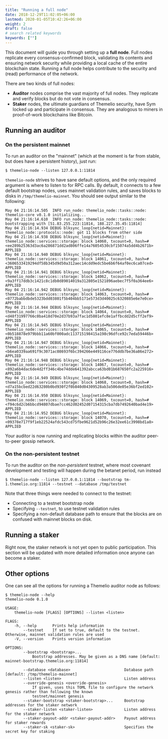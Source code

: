 ```yaml
---
title: "Running a full node"
date: 2018-12-29T11:02:05+06:00
lastmod: 2020-01-05T10:42:26+06:00
weight: 2
draft: false
# search related keywords
keywords: [""]
---
```


This document will guide you through setting up a **full node**. Full nodes replicate every consensus-confirmed block, validating its contents and ensuring network security while providing a local cache of the entire blockchain state. Running a full node helps contribute to the security and (read) performance of the network.

There are two kinds of full nodes:

- **Auditor** nodes comprise the vast majority of full nodes. They replicate and verify blocks but do not vote in consensus.
- **Staker** nodes, the ultimate guardians of Themelio security, have Sym locked up and participate in consensus. They are analogous to miners in proof-of-work blockchains like Bitcoin.

## Running an auditor

### On the persistent mainnet

To run an auditor on the "mainnet" (which at the moment is far from stable, but does have a persistent history), just run:

```text
$ themelio-node --listen 127.0.0.1:11814
```

`themelio-node` strives to have sane default options, and the only required argument is where to listen to for RPC calls. By default, it connects to a few default bootstrap nodes, uses mainnet validation rules, and saves blocks to disks in `/tmp/themelio-mainnet`. You should see output similar to the following:

```text
May 04 21:16:14.505  INFO run_node: themelio_node::tasks::node: themelio-core v0.1.0 initializing...
May 04 21:16:14.610  INFO run_node: themelio_node::tasks::node: bootstrapping with [51.83.255.223:11814, 188.227.35.45:11814]
May 04 21:16:14.934 DEBUG blksync_loop{netid=Mainnet}: themelio_node::protocols::node: got 11 blocks from other side
May 04 21:16:14.938 DEBUG blksync_loop{netid=Mainnet}: themelio_node::services::storage: block 14060, txcount=0, hash=#<ee289b25363d3ac6a286871dd2ad806ffe14a76054530cbf15074a5dd4b2671b> APPLIED
May 04 21:16:14.940 DEBUG blksync_loop{netid=Mainnet}: themelio_node::services::storage: block 14061, txcount=0, hash=#<3606533419294df58b345d9d50a312aec14cdd9edc5be6b6f64af0ec6ca07ced> APPLIED
May 04 21:16:14.941 DEBUG blksync_loop{netid=Mainnet}: themelio_node::services::storage: block 14062, txcount=0, hash=#<9a3ff17ddb3c1421c8c1db0d89014019a312805e1521896aebec7f5f0a364ee6> APPLIED
May 04 21:16:14.942 DEBUG blksync_loop{netid=Mainnet}: themelio_node::services::storage: block 14063, txcount=0, hash=#<0772babbdbde5323bdd03801f5b404bb5171e573d3d40025c6320885e6e7e0ce> APPLIED
May 04 21:16:14.944 DEBUG blksync_loop{netid=Mainnet}: themelio_node::services::storage: block 14064, txcount=0, hash=#<d48f31997766c0ba418d70e2d37b93a7fac1d5801efc8e1affbcdd2d5cff2ef9> APPLIED
May 04 21:16:14.945 DEBUG blksync_loop{netid=Mainnet}: themelio_node::services::storage: block 14065, txcount=0, hash=#<0b518878e979bbb11a60bf000adc113715198415a198c96dfce92c7eda59446b> APPLIED
May 04 21:16:14.947 DEBUG blksync_loop{netid=Mainnet}: themelio_node::services::storage: block 14066, txcount=0, hash=#<b6ea0339aa691f9c3071ac08693f6bc394266e449116ce776ddb7be36a86e272> APPLIED
May 04 21:16:14.948 DEBUG blksync_loop{netid=Mainnet}: themelio_node::services::storage: block 14067, txcount=0, hash=#<892a6b4dac6de4d2ff346c4be74dde641392abcca63bd01b687650fc2a225916> APPLIED
May 04 21:16:14.949 DEBUG blksync_loop{netid=Mainnet}: themelio_node::services::storage: block 14068, txcount=0, hash=#<d7a15bcbed22d63280b0bd930f2f0b840d04309528ab3a506de05e36bf2ed102> APPLIED
May 04 21:16:14.950 DEBUG blksync_loop{netid=Mainnet}: themelio_node::services::storage: block 14069, txcount=0, hash=#<f94c6d2cb6bbcd94807dbae7cc462d02452d07154315cba7db7492640bad4e19> APPLIED
May 04 21:16:14.952 DEBUG blksync_loop{netid=Mainnet}: themelio_node::services::storage: block 14070, txcount=0, hash=#<09378e717f9f1eb22524afdc543cd75fbe9621d52b96c26e32ee61c3998bd1a8> APPLIED

```

Your auditor is now running and replicating blocks within the auditor peer-to-peer gossip network.

### On the non-persistent testnet

To run the auditor on the _non-persistent_ testnet, where most covenant development and testing will happen during the betanet period, run instead

```text
$ themelio-node --listen 127.0.0.1:11814 --bootstrap tm-1.themelio.org:11814 --testnet --database /tmp/testnet
```

Note that three things were needed to connect to the testnet:

- Connecting to a testnet bootstrap node
- Specifying `--testnet`, to use testnet validation rules
- Specifying a non-default database path to ensure that the blocks are on confused with mainnet blocks on disk.

## Running a staker

Right now, the staker network is not yet open to public participation. This section will be updated with more detailed information once anyone can become a staker.

## Other options

One can see all the options for running a Themelio auditor node as follows:

```text
$ themelio-node --help
themelio-node 0.1.0

USAGE:
    themelio-node [FLAGS] [OPTIONS] --listen <listen>

FLAGS:
    -h, --help       Prints help information
        --testnet    If set to true, default to the testnet. Otherwise, mainnet validation rules are used
    -V, --version    Prints version information

OPTIONS:
        --bootstrap <bootstrap>...
            Bootstrap addresses. May be given as a DNS name [default: mainnet-bootstrap.themelio.org:11814]

        --database <database>                        Database path [default: /tmp/themelio-mainnet]
        --listen <listen>                            Listen address
        --override-genesis <override-genesis>
            If given, uses this TOML file to configure the network genesis rather than following the known
            testnet/mainnet genesis
        --staker-bootstrap <staker-bootstrap>...     Bootstrap addresses for the staker network
        --staker-listen <staker-listen>              Listen address for the staker network
        --staker-payout-addr <staker-payout-addr>    Payout address for staker rewards
        --staker-sk <staker-sk>                      Specifies the secret key for staking
```
